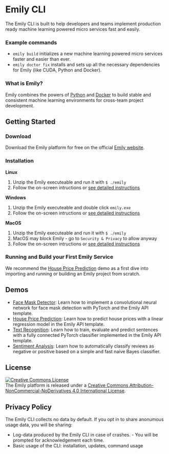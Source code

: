 # Emily CLI
The Emily CLI is built to help developers and teams implement production ready machine learning powered micro services fast and easily.

### Example commands
- ``emily build`` initializes a new machine learning powered micro services faster and easier than ever.
- ``emily doctor fix`` installs and sets up all the necessary dependencies for Emily (like CUDA, Python and Docker).

### What is Emily?
Emily combines the powers of [Python](https://www.python.org/) and [Docker](https://www.docker.com/) to build stable and consistent machine learning environments for cross-team project development.

## Getting Started
### Download
Download the Emily platform for free on the official [Emily website](https://ambolt.io/home-work-together/emily/).

### Installation
**Linux**
1. Unzip the Emily executeable and run it with `$ ./emily`
2. Follow the on-screen intructions or [see detailed instructions](https://github.com/amboltio/emily-cli/wiki/How-to-install-Emily-on-Linux)

**Windows**
1. Unzip the Emily executeable and double click `emily.exe`
2. Follow the on-screen intructions or [see detailed instructions](https://github.com/amboltio/emily-cli/wiki/How-to-install-Emily-on-Windows)

**MacOS**
1. Unzip the Emily executeable and run it with `$ ./emily`
2. MacOS may block Emily - go to `Security & Privacy` to allow anyway
3. Follow the on-screen intructions or [see detailed instructions](https://github.com/amboltio/emily-cli/wiki/How-to-install-Emily-on-Mac)

### Running and Build your First Emily Service
We recommend the [House Price Prediction](https://github.com/amboltio/emily-cli/tree/main/demos/house-price-prediction) demo as a first dive into importing and running or building an Emily project from scratch.

## Demos
- [Face Mask Detector](https://github.com/amboltio/emily-cli/tree/main/demos/face-mask-detector): Learn how to implement a convolutional neural network for face mask detection with PyTorch and the Emily API template.
- [House Price Prediction](https://github.com/amboltio/emily-cli/tree/main/demos/house-price-prediction): Learn how to predict house prices with a linear regression model in the Emily API template.
- [Text Recognition](https://github.com/amboltio/emily-cli/tree/main/demos/text-recognition): Learn how to train, evaluate and predict sentences with a fully connected PyTorch classifier implemented in the Emily API template.
- [Sentiment Analysis](https://github.com/amboltio/emily-cli/tree/main/demos/sentiment-analysis): Learn how to automatically classify reviews as negative or positive based on a simple and fast naive Bayes classifier.

## License
<a rel="license" href="http://creativecommons.org/licenses/by-nc-nd/4.0/"><img alt="Creative Commons License" style="border-width:0" src="https://i.creativecommons.org/l/by-nc-nd/4.0/88x31.png" /></a><br />The Emily platform is released under a <a rel="license" href="http://creativecommons.org/licenses/by-nc-nd/4.0/">Creative Commons Attribution-NonCommercial-NoDerivatives 4.0 International License</a>.


## Privacy Policy
The Emily CLI collects no data by default.
If you opt in to share anonumous usage data, you will be sharing:
* Log-data produced by the Emily CLI in case of crashes. - You will be prompted for acknowledgement each time.
* Basic usage of the CLI: installation, updates, command usage
